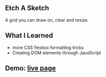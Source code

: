 ## Etch A Sketch
A grid you can draw on, clear and resize.

## What I Learned
* more CSS flexbox formatting tricks
* Creating DOM elements through JavaScript

## Demo: [live page](https://kelindi.ca/Etch-a-Sketch/)
